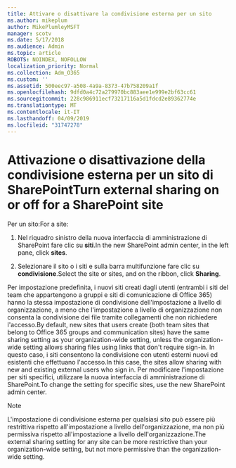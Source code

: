 ```yaml
---
title: Attivare o disattivare la condivisione esterna per un sito
ms.author: mikeplum
author: MikePlumleyMSFT
manager: scotv
ms.date: 5/17/2018
ms.audience: Admin
ms.topic: article
ROBOTS: NOINDEX, NOFOLLOW
localization_priority: Normal
ms.collection: Adm_O365
ms.custom: ''
ms.assetid: 500eec97-a508-4a9a-8373-47b758209a1f
ms.openlocfilehash: 9dfd0a4c72a279970bc883aee1e999e2bf63cc61
ms.sourcegitcommit: 228c986911ecf73217116a5d1fdcd2e89362774e
ms.translationtype: MT
ms.contentlocale: it-IT
ms.lasthandoff: 04/09/2019
ms.locfileid: "31747278"
---
```

# <a name="turn-external-sharing-on-or-off-for-a-sharepoint-site"></a><span data-ttu-id="3299a-102">Attivazione o disattivazione della condivisione esterna per un sito di SharePoint</span><span class="sxs-lookup"><span data-stu-id="3299a-102">Turn external sharing on or off for a SharePoint site</span></span>

<span data-ttu-id="3299a-103">Per un sito:</span><span class="sxs-lookup"><span data-stu-id="3299a-103">For a site:</span></span>
  
1. <span data-ttu-id="3299a-104">Nel riquadro sinistro della nuova interfaccia di amministrazione di SharePoint fare clic su **siti**.</span><span class="sxs-lookup"><span data-stu-id="3299a-104">In the new SharePoint admin center, in the left pane, click **sites**.</span></span>
    
2. <span data-ttu-id="3299a-105">Selezionare il sito o i siti e sulla barra multifunzione fare clic su **condivisione**.</span><span class="sxs-lookup"><span data-stu-id="3299a-105">Select the site or sites, and on the ribbon, click **Sharing**.</span></span>
    
<span data-ttu-id="3299a-106">Per impostazione predefinita, i nuovi siti creati dagli utenti (entrambi i siti del team che appartengono a gruppi e siti di comunicazione di Office 365) hanno la stessa impostazione di condivisione dell'impostazione a livello di organizzazione, a meno che l'impostazione a livello di organizzazione non consenta la condivisione dei file tramite collegamenti che non richiedere l'accesso.</span><span class="sxs-lookup"><span data-stu-id="3299a-106">By default, new sites that users create (both team sites that belong to Office 365 groups and communication sites) have the same sharing setting as your organization-wide setting, unless the organization-wide setting allows sharing files using links that don't require sign-in.</span></span> <span data-ttu-id="3299a-107">In questo caso, i siti consentono la condivisione con utenti esterni nuovi ed esistenti che effettuano l'accesso.</span><span class="sxs-lookup"><span data-stu-id="3299a-107">In this case, the sites allow sharing with new and existing external users who sign in.</span></span> <span data-ttu-id="3299a-108">Per modificare l'impostazione per siti specifici, utilizzare la nuova interfaccia di amministrazione di SharePoint.</span><span class="sxs-lookup"><span data-stu-id="3299a-108">To change the setting for specific sites, use the new SharePoint admin center.</span></span>
  
> [!NOTE]
> <span data-ttu-id="3299a-109">L'impostazione di condivisione esterna per qualsiasi sito può essere più restrittiva rispetto all'impostazione a livello dell'organizzazione, ma non più permissiva rispetto all'impostazione a livello dell'organizzazione.</span><span class="sxs-lookup"><span data-stu-id="3299a-109">The external sharing setting for any site can be more restrictive than your organization-wide setting, but not more permissive than the organization-wide setting.</span></span> 
  

